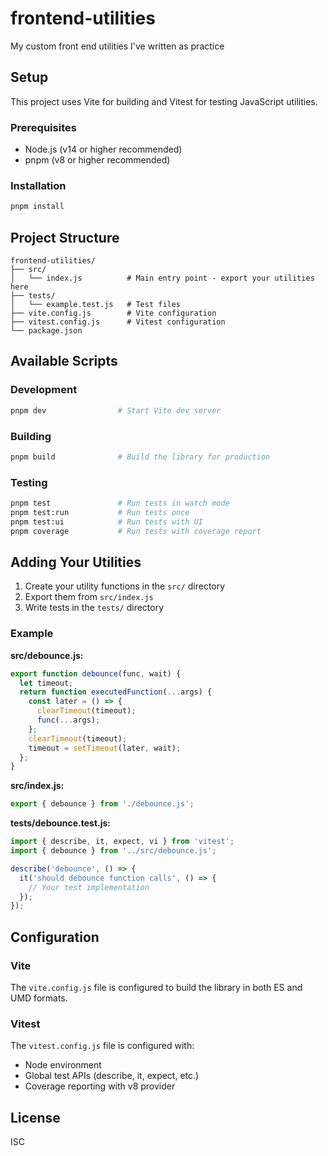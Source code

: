 # frontend-utilities

My custom front end utilities I've written as practice

## Setup

This project uses Vite for building and Vitest for testing JavaScript utilities.

### Prerequisites

- Node.js (v14 or higher recommended)
- pnpm (v8 or higher recommended)

### Installation

```bash
pnpm install
```

## Project Structure

```
frontend-utilities/
├── src/
│   └── index.js          # Main entry point - export your utilities here
├── tests/
│   └── example.test.js   # Test files
├── vite.config.js        # Vite configuration
├── vitest.config.js      # Vitest configuration
└── package.json
```

## Available Scripts

### Development
```bash
pnpm dev                # Start Vite dev server
```

### Building
```bash
pnpm build              # Build the library for production
```

### Testing
```bash
pnpm test               # Run tests in watch mode
pnpm test:run           # Run tests once
pnpm test:ui            # Run tests with UI
pnpm coverage           # Run tests with coverage report
```

## Adding Your Utilities

1. Create your utility functions in the `src/` directory
2. Export them from `src/index.js`
3. Write tests in the `tests/` directory

### Example

**src/debounce.js:**
```javascript
export function debounce(func, wait) {
  let timeout;
  return function executedFunction(...args) {
    const later = () => {
      clearTimeout(timeout);
      func(...args);
    };
    clearTimeout(timeout);
    timeout = setTimeout(later, wait);
  };
}
```

**src/index.js:**
```javascript
export { debounce } from './debounce.js';
```

**tests/debounce.test.js:**
```javascript
import { describe, it, expect, vi } from 'vitest';
import { debounce } from '../src/debounce.js';

describe('debounce', () => {
  it('should debounce function calls', () => {
    // Your test implementation
  });
});
```

## Configuration

### Vite
The `vite.config.js` file is configured to build the library in both ES and UMD formats.

### Vitest
The `vitest.config.js` file is configured with:
- Node environment
- Global test APIs (describe, it, expect, etc.)
- Coverage reporting with v8 provider

## License

ISC
